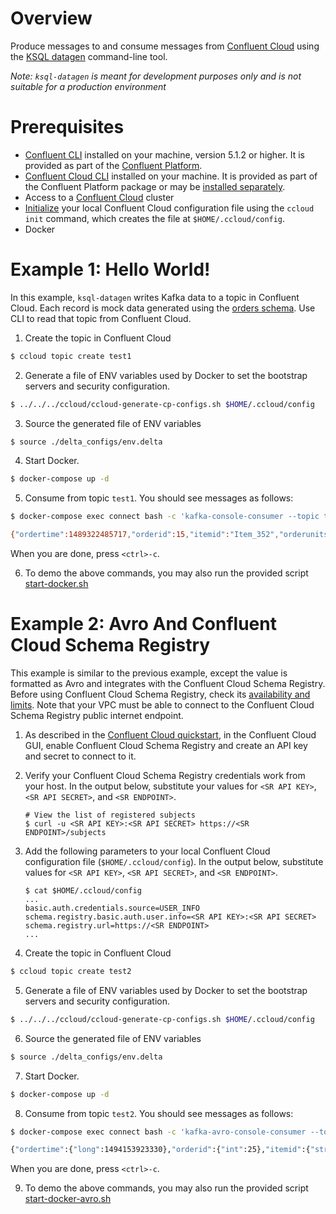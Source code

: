 # Overview

Produce messages to and consume messages from [Confluent Cloud](https://www.confluent.io/confluent-cloud/) using the [KSQL datagen](https://docs.confluent.io/current/ksql/docs/tutorials/generate-custom-test-data.html) command-line tool.

*Note: `ksql-datagen` is meant for development purposes only and is not suitable for a production environment*


# Prerequisites

* [Confluent CLI](https://docs.confluent.io/current/cli/installing.html) installed on your machine, version 5.1.2 or higher. It is provided as part of the [Confluent Platform](https://www.confluent.io/download/).
* [Confluent Cloud CLI](https://docs.confluent.io/current/cloud/cli/install.html) installed on your machine. It is provided as part of the Confluent Platform package or may be [installed separately](https://docs.confluent.io/current/cloud/cli/install.html).
* Access to a [Confluent Cloud](https://www.confluent.io/confluent-cloud/) cluster
* [Initialize](https://docs.confluent.io/current/cloud/cli/multi-cli.html#connect-ccloud-cli-to-a-cluster) your local Confluent Cloud configuration file using the `ccloud init` command, which creates the file at `$HOME/.ccloud/config`.
* Docker


# Example 1: Hello World!

In this example, `ksql-datagen` writes Kafka data to a topic in Confluent Cloud. 
Each record is mock data generated using the [orders schema](https://github.com/confluentinc/ksql/blob/master/ksql-examples/src/main/resources/orders_schema.avro).
Use CLI to read that topic from Confluent Cloud.

1. Create the topic in Confluent Cloud

```bash
$ ccloud topic create test1
```

2. Generate a file of ENV variables used by Docker to set the bootstrap servers and security configuration.

```bash
$ ../../../ccloud/ccloud-generate-cp-configs.sh $HOME/.ccloud/config
```

3. Source the generated file of ENV variables

```bash
$ source ./delta_configs/env.delta
```

4. Start Docker.

```bash
$ docker-compose up -d
```

5. Consume from topic `test1`. You should see messages as follows:

```bash
$ docker-compose exec connect bash -c 'kafka-console-consumer --topic test1 --bootstrap-server $CONNECT_BOOTSTRAP_SERVERS --consumer.config /tmp/connect-ccloud.delta --max-messages 5'

{"ordertime":1489322485717,"orderid":15,"itemid":"Item_352","orderunits":9.703502112840228,"address":{"city":"City_48","state":"State_21","zipcode":32731}}
```

When you are done, press `<ctrl>-c`.

6. To demo the above commands, you may also run the provided script [start-docker.sh](start-docker.sh)


# Example 2: Avro And Confluent Cloud Schema Registry

This example is similar to the previous example, except the value is formatted as Avro and integrates with the Confluent Cloud Schema Registry.
Before using Confluent Cloud Schema Registry, check its [availability and limits](https://docs.confluent.io/current/cloud/limits.html).
Note that your VPC must be able to connect to the Confluent Cloud Schema Registry public internet endpoint.

1. As described in the [Confluent Cloud quickstart](https://docs.confluent.io/current/quickstart/cloud-quickstart.html), in the Confluent Cloud GUI, enable Confluent Cloud Schema Registry and create an API key and secret to connect to it.

2. Verify your Confluent Cloud Schema Registry credentials work from your host. In the output below, substitute your values for `<SR API KEY>`, `<SR API SECRET>`, and `<SR ENDPOINT>`.

    ```shell
    # View the list of registered subjects
    $ curl -u <SR API KEY>:<SR API SECRET> https://<SR ENDPOINT>/subjects
    ```

3. Add the following parameters to your local Confluent Cloud configuration file (``$HOME/.ccloud/config``). In the output below, substitute values for `<SR API KEY>`, `<SR API SECRET>`, and `<SR ENDPOINT>`.

    ```shell
    $ cat $HOME/.ccloud/config
    ...
    basic.auth.credentials.source=USER_INFO
    schema.registry.basic.auth.user.info=<SR API KEY>:<SR API SECRET>
    schema.registry.url=https://<SR ENDPOINT>
    ...
    ```

4. Create the topic in Confluent Cloud

```bash
$ ccloud topic create test2
```

5. Generate a file of ENV variables used by Docker to set the bootstrap servers and security configuration.

```bash
$ ../../../ccloud/ccloud-generate-cp-configs.sh $HOME/.ccloud/config
```

6. Source the generated file of ENV variables

```bash
$ source ./delta_configs/env.delta
```

7. Start Docker.

```bash
$ docker-compose up -d
```

8. Consume from topic `test2`. You should see messages as follows:

```bash
$ docker-compose exec connect bash -c 'kafka-avro-console-consumer --topic test2 --bootstrap-server $CONNECT_BOOTSTRAP_SERVERS --consumer.config /tmp/connect-ccloud.delta --property basic.auth.credentials.source=$CONNECT_VALUE_CONVERTER_BASIC_AUTH_CREDENTIALS_SOURCE --property schema.registry.basic.auth.user.info=$CONNECT_VALUE_CONVERTER_SCHEMA_REGISTRY_BASIC_AUTH_USER_INFO --property schema.registry.url=$CONNECT_VALUE_CONVERTER_SCHEMA_REGISTRY_URL --max-messages 5'

{"ordertime":{"long":1494153923330},"orderid":{"int":25},"itemid":{"string":"Item_441"},"orderunits":{"double":0.9910185646928878},"address":{"io.confluent.ksql.avro_schemas.KsqlDataSourceSchema_address":{"city":{"string":"City_61"},"state":{"string":"State_41"},"zipcode":{"long":60468}}}}
```

When you are done, press `<ctrl>-c`.

9. To demo the above commands, you may also run the provided script [start-docker-avro.sh](start-docker-avro.sh)


